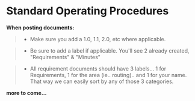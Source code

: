 # Standard Operating Procedures #

**When posting documents:**

> - Make sure you add a 1.0, 1.1, 2.0, etc where applicable.

> - Be sure to add a label if applicable. You'll see 2 already created, "Requirements" & "Minutes"

> - All requirement documents should have 3 labels... 1 for Requirements, 1 for the area (ie.. routing).. and 1 for your name. That way we can easily sort by any of those 3 categories.



**more to come...**